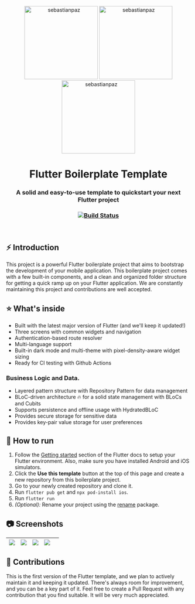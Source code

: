 <br>
<br>
<p align="center"> 
  <img src="https://media-exp1.licdn.com/dms/image/C4D0BAQEU4y571j_M9w/company-logo_200_200/0/1654631302030?e=2147483647&v=beta&t=BsvDC8hQex8mbeHd23So2Skx8p2Gu6EyUlDXFdoyBj0" alt="sebastianpaz" height="200" />
     <img src="https://codigoonclick.com/wp-content/uploads/2019/07/flutter-introducci%C3%B3n.jpg" alt="sebastianpaz" height="200" />
  <img src="https://media-exp1.licdn.com/dms/image/C4D0BAQEU4y571j_M9w/company-logo_200_200/0/1654631302030?e=2147483647&v=beta&t=BsvDC8hQex8mbeHd23So2Skx8p2Gu6EyUlDXFdoyBj0" alt="sebastianpaz" height="200" />
</p>


<h1 align="center">Flutter Boilerplate Template</h1>
<h3 align="center">A solid and easy-to-use template to quickstart your next Flutter project</h3>

<h3 align="center"><a href="https://github.com/moove-it/flutter-template/actions"><img src="https://github.com/moove-it/flutter-template/workflows/run_test.yaml/badge.svg" alt="Build Status"></a></h3>
<br>

## ⚡ Introduction
This project is a powerful Flutter boilerplate project that aims to bootstrap the development of your mobile application. This boilerplate project comes with a few built-in components, and a clean and organized folder structure for getting a quick ramp up on your Flutter application. We are constantly maintaining this project and contributions are well accepted.

## ⭐ What's inside
- Built with the latest major version of Flutter (and we'll keep it updated!)
- Three screens with common widgets and navigation
- Authentication-based route resolver
- Multi-language support
- Built-in dark mode and multi-theme with pixel-density-aware widget sizing
- Ready for CI testing with Github Actions

### Business Logic and Data.
- Layered pattern structure with Repository Pattern for data management
- BLoC-driven architecture 🔥 for a solid state management with BLoCs and Cubits
- Supports persistence and offline usage with HydratedBLoC
- Provides secure storage for sensitive data
- Provides key-pair value storage for user preferences

## 📲 How to run
1. Follow the [Getting started](https://docs.flutter.dev/get-started/install) section of the Flutter docs to setup your Flutter environment. Also, make sure you have installed Android and iOS simulators.
2. Click the **Use this template** button at the top of this page and create a new repository from this boilerplate project.
3. Go to your newly created repository and clone it.
4. Run `flutter pub get` and `npx pod-install ios`.
5. Run `flutter run`
6. _(Optional):_ Rename your project using the [rename](https://pub.dev/packages/rename) package.

## 📷 Screenshots
| ![]( https://sp-flutter-template.s3.amazonaws.com/1.png ) | ![]( https://sp-flutter-template.s3.amazonaws.com/2.png ) | ![]( https://sp-flutter-template.s3.amazonaws.com/3.png ) | ![]( https://sp-flutter-template.s3.amazonaws.com/4.png ) |   |
|-----------------------------------------------------------|-----------------------------------------------------------|-----------------------------------------------------------|-----------------------------------------------------------|---|

## 🚧 Contributions
This is the first version of the Flutter template, and we plan to actively maintain it and keeping it updated. There's always room for improvement, and you can be a key part of it. Feel free to create a Pull Request with any contribution that you find suitable. It will be very much appreciated.